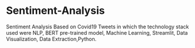 # Sentiment-Analysis
Sentiment Analysis Based on Covid19 Tweets in which the technology stack used were NLP, BERT pre-trained model, Machine Learning, Streamlit, Data Visualization, Data Extraction,Python.
